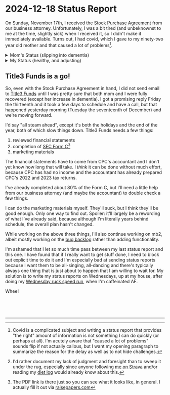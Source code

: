 # 2024-12-18 Status Report

On Sunday, November 17th, I received the [Stock Purchase
Agreement](../stock-purcahse-agreement.docx) from our business
attorney.  Unfortunately, I was a bit tired (and unbeknownst to me
at the time, slightly sick) when I received it, so I didn't make it
immediately available.  Turns out, I had covid, which I gave to my
ninety-two year old mother and that caused a lot of problems[^1].

<details>
<summary>Mom's Status (slipping into dementia)</summary>

Physically, mom is completely recovered from covid as you can see by
[her Strava activity](https://www.strava.com/athletes/137430788) (or
just trust me if you don't have a Strava account). However, mentally
she took a hit that is worrisome.

People on the BARGE mailing list may know that my mom stuffered a
stroke on March 27th, 2024.  On April 13th, after she was released
from ICU -> Hospital Room -> Inpatient Rehab, she was no longer fit to
live alone. My sister lived with her until June 3rd, when I took
over. I've been there ever since, although I've been spelled by my
sister or wife here and there.

Mom's mental acuity and memory were slowly starting to fail
pre-stroke.  They both took a huge hit with her stroke, but she
regained _much of_&mdash;but not all&mdash;she had lost, before
I gave her covid.

IMO, without the stroke and without covid, mom would have been sliding
slowly into dementia.  The stroke made things worse, with a big dip
followed by a rebound. Covid was a smaller dip and so far, a smaller
rebound.
</details>

<details>
<summary>My Status (healthy, and adjusting)</summary>

I still have a great immune system and probably never would have
gotten covid had I not done a twenty-four hour race in the drinking
division (meaning I had to drink a beer before each hilly four mile
loop) on November 8th[^2].  FWIW, I've done that race several times
before without getting sick, but I've lost fitness since I've become
my mother's minder.

When both mom and I had covid at the same time, I still had to tend to
her and her ancient cat, which slowed my recovery.  I only missed a
few trainings, but I did get very tired every afternoon for a while.
Now my afternoon tiredness has returned to "normal" (normal for me),
which is dependent on how much quality sleep I got the night before.

Before covid, I had begun reprogramming myself to work efficiently in
the presence of a zillion tiny interruptions per-day.  During covid it
almost seemed hopeless as everything ground to a halt.  Now that we're
both through it, I'm continuing to tweak my schedule and habits to be
effective even in the absence of large blocks of uninterrupted time
(FTR, that mostly means not goofing off at the beginning of each work
block).
</details>

## Title3 Funds is a go!

So, even with the Stock Purchase Agreement in hand, I did not send
email to [Title3 Funds](https://www.title3funds.com/) until I was
pretty sure that both mom and I were fully recovered (except her
increase in dementia).  I got a promising reply Friday the thirteenth
and it took a few days to schedule and have a call, but that happened
yesterday morning (Tuesday the seventeenth of December) and we're moving
forward.

I'd say "all steam ahead", except it's both the holidays and the end
of the year, both of which slow things down. Title3 Funds needs a few
things:

1. reviewed financial statements
2. completion of [SEC Form C](https://www.sec.gov/files/formc.pdf)[^3]
3. marketing materials

The financial statements have to come from CPC's accountant and I don't
yet know how long that will take. I _think_ it can be done without much
effort, because CPC has had no income and the accountant has already
prepared CPC's 2022 and 2023 tax returns.

I've already completed about 80% of the Form C, but I'll need a little
help from our business attorney (and maybe the accountant) to double check
a few things.

I can do the marketing materials myself.  They'll suck, but I think
they'll be good enough.  Only one way to find out.  Spoiler: it'll
largely be a rewording of what I've already said, because although I'm
literally years behind schedule, the overall plan hasn't changed.

While working on the above three things, I'll also continue working on
mb2, albeit mostly working on the [bug
backlog](https://github.com/ctm/mb2-doc/issues?q=is%3Aissue+is%3Aopen+label%3A%22high+priority%22+label%3Abug)
rather than adding functionality.

I'm ashamed that I let so much time pass between my last status report
and this one.  I have found that if I really want to get stuff done, I
need to block out explicit time to do it and I'm especially bad at
sending status reports because I want them to be all-singing,
all-dancing and there's typically always one thing that is just about
to happen that I am willing to wait for.  My solution is to write my
status reports on Wednesdays, up at my house, after doing my
[Wednesday ruck speed
run](https://github.com/ctm/Bataan-Memorial-Death-March/blob/master/2025.md#user-content-dec-18),
when I'm caffeinated AF.

Whee!


&nbsp;

&nbsp;

<hr/>

[^1]: Covid is a complicated subject and writing a status report that
provides "the right" amount of information is not something I can do
quickly (or perhaps at all).  I'm acutely aware that "caused a lot of
problems" sounds flip if not actually callous, but I want my opening
paragraph to summarize the reason for the delay as well as to not hide
challenges.

[^2]: I'd rather document my lack of judgment and foresight than to
sweep it under the rug, especially since anyone following [me on
Strava](https://www.strava.com/athletes/58696205) and/or reading my
[diet log](https://github.com/ctm/diet/tree/master/log) would already
know about this.

[^3]: The PDF link is there just so you can see what it looks like, in
general. I actually fill it out via
[raisepapers.com](https://www.raisepapers.com/)
